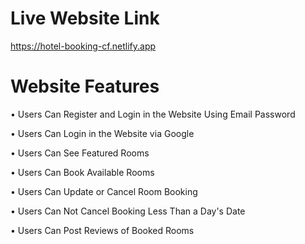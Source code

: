 # Live Website Link

https://hotel-booking-cf.netlify.app

# Website Features

• Users Can Register and Login in the Website Using Email Password

• Users Can Login in the Website via Google

• Users Can See Featured Rooms

• Users Can Book Available Rooms

• Users Can Update or Cancel Room Booking

• Users Can Not Cancel Booking Less Than a Day's Date

• Users Can Post Reviews of Booked Rooms
